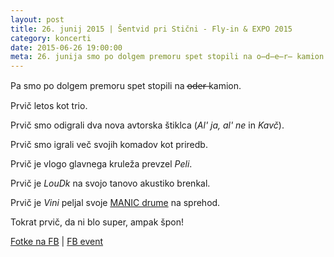 ```yaml
---
layout: post
title: 26. junij 2015 | Šentvid pri Stični - Fly-in & EXPO 2015
category: koncerti
date: 2015-06-26 19:00:00
meta: 26. junija smo po dolgem premoru spet stopili na o̶d̶e̶r̶ kamion.
---
```


Pa smo po dolgem premoru spet stopili na o̶d̶e̶r̶ kamion.

Prvič letos kot trio.

Prvič smo odigrali dva nova avtorska štiklca (_Al' ja, al' ne_ in _Kavč_).

Prvič smo igrali več svojih komadov kot priredb.

Prvič je vlogo glavnega kruleža prevzel *Peli*.

Prvič je *LouDk* na svojo tanovo akustiko brenkal.

Prvič je *Vini* peljal svoje [MANIC drume](http://www.manicdrum.com) na sprehod.

Tokrat prvič, da ni blo super, ampak špon!

[Fotke na FB](https://www.facebook.com/media/set/?set=a.854104317960805.1073741829.165216820182895&type=3) | [FB event](https://www.facebook.com/events/447772538718657/)